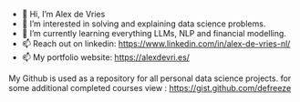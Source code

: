 - 👋 Hi, I’m Alex de Vries
- 👀 I’m interested in solving and explaining data science problems.
- 🌱 I’m currently learning everything LLMs, NLP and financial modelling.
- 📫 Reach out on linkedin: https://www.linkedin.com/in/alex-de-vries-nl/
- 📫 My portfolio website: https://alexdevri.es/
  
My Github is used as a repository for all personal data science projects. for some additional completed courses view : https://gist.github.com/defreeze

<!---
defreeze/defreeze is a ✨ special ✨ repository because its `README.md` (this file) appears on your GitHub profile.
You can click the Preview link to take a look at your changes.
--->
